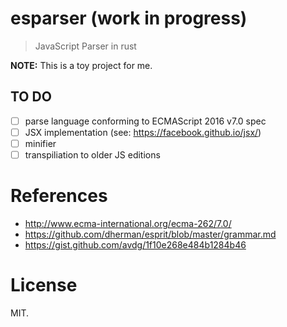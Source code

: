 esparser (work in progress)
===========================

> JavaScript Parser in rust

**NOTE:** This is a toy project for me.

## TO DO

- [ ] parse language conforming to ECMAScript 2016 v7.0 spec
- [ ] JSX implementation (see: https://facebook.github.io/jsx/)
- [ ] minifier
- [ ] transpiliation to older JS editions

References
==========

- http://www.ecma-international.org/ecma-262/7.0/
- https://github.com/dherman/esprit/blob/master/grammar.md
- https://gist.github.com/avdg/1f10e268e484b1284b46

License
=======

MIT.
